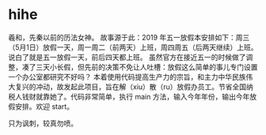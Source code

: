 # hihe
羲和，先秦以前的历法女神。
故事源于此：2019 年五一放假本安排如下：周三（5月1日）放假一天，周一周二（前两天）上班，周四周五（后两天继续）上班。说白了就是五一放假一天，前后四天都上班。
虽然官方在接近五一的时候做了调整，凑了三天小长假，但先前的决策不免让人吐槽：放假这么简单的事儿专门设置一个办公室都研究不好吗？
本着使用代码提高生产力的宗旨，和主力中华民族伟大复兴的冲动，故发起此项目，旨在解（xiu）散（ru）放假办员工。节省全国纳税人钱财就靠她了。代码非常简单，执行 main 方法，输入今年年份，输出今年放假安排。欢迎 start。

只为讽刺，较真勿喷。
